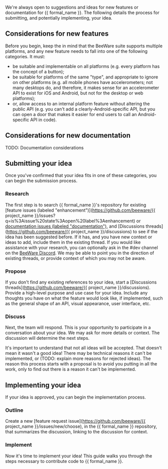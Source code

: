 We're always open to suggestions and ideas for new features or documentation for {{ formal_name }}. The following details the process for submitting, and potentially implementing, your idea.

## Considerations for new features

Before you begin, keep the in mind that the BeeWare suite supports multiple platforms, and any new feature needs to fall into one of the following categories. It must:

* be suitable and implementable on all platforms (e.g. every platform has the concept of a button);
* be suitable for platforms of the same "type", and appropriate to ignore on other platforms (e.g. all mobile phones have accelerometers; not many desktops do, and therefore, it makes sense for an accelerometer API to exist for iOS and Android, but not for the desktop or web platforms);
* or, allow access to an internal platform feature without altering the public API (e.g. you can't add a clearly-Android-specific API, but you can open a door that makes it easier for end users to call an Android-specific API in code).

## Considerations for new documentation

TODO: Documentation considerations

## Submitting your idea

Once you've confirmed that your idea fits in one of these categories, you can begin the submission process.

### Research

The first step is to search {{ formal_name }}'s repository for existing [feature issues (labeled "enhancement")](https://github.com/beeware/{{ project_name }}/issues?q=is%3Aissue%20state%3Aopen%20label%3Aenhancement) or [documentation issues (labeled "documentation")](https://github.com/beeware/beeware-docs-tools/issues?q=is%3Aissue%20state%3Aopen%20label%3Adocumentation), and [Discussions threads](https://github.com/beeware/{{ project_name }}/discussions) to see if the idea has been suggested before. If it has, and you have new context or ideas to add, include them in the existing thread. If you would like assistance with your research, you can optionally ask in the #dev channel on the [BeeWare Discord](https://beeware.org/bee/chat/). We may be able to point you in the direction of existing threads, or provide context of which you may not be aware.

### Propose

If you don't find any existing references to your idea, start a [Discussions threads](https://github.com/beeware/{{ project_name }}/discussions). Provide a high-level purpose and use case for your idea. Include any thoughts you have on what the feature would look like, if implemented, such as the general shape of an API, visual appearance, user interface, etc.

### Discuss

Next, the team will respond. This is your opportunity to participate in a conversation about your idea. We may ask for more details or context. The discussion will determine the next steps.

It's important to understand that not all ideas will be accepted. That doesn't mean it wasn't a good idea! There may be technical reasons it can't be implemented, or (TODO: explain more reasons for rejected ideas). The reason this process starts with a proposal is to avoid you putting in all the work, only to find out there is a reason it can't be implemented.

## Implementing your idea

If your idea is approved, you can begin the implementation process.

### Outline

Create a new [feature request issue](https://github.com/beeware/{{ project_name }}/issues/new/choose), in the {{ formal_name }} repository, that summarizes the discussion, linking to the discussion for context.

### Implement

Now it's time to implement your idea! This guide walks you through the steps necessary to contribute code to {{ formal_name }}.
